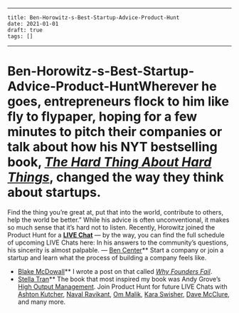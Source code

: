 
---
    title: Ben-Horowitz-s-Best-Startup-Advice-Product-Hunt
    date: 2021-01-01    
    draft: true
    tags: []
---
# Ben-Horowitz-s-Best-Startup-Advice-Product-HuntWherever he goes, entrepreneurs flock to him like fly to flypaper, hoping for a few minutes to pitch their companies or talk about how his NYT bestselling book, *[The Hard Thing About Hard Things](http://www.amazon.com/The-Hard-Thing-About-Things/dp/0062273205)*, changed the way they think about startups.
Find the thing you’re great at, put that into the world, contribute to others, help the world be better.”
While his advice is often unconventional, it makes so much sense that it’s hard not to listen.
Recently, Horowitz joined the Product Hunt for a **[LIVE Chat](http://www.producthunt.com/live/ben-horowitz)** — by the way, you can find the full schedule of upcoming LIVE Chats here:
In his answers to the community’s questions, his sincerity is almost palpable.
— [Ben Center](http://www.producthunt.com/live/ben-horowitz#comment-142103)**
Start a company or join a startup and learn what the process of building a company feels like.
- [Blake McDowall](http://www.producthunt.com/live/ben-horowitz#comment-142143)**
I wrote a post on that called *[Why Founders Fail](http://www.bhorowitz.com/why_founders_fail_the_product_ceo_paradox)*.
- [Stella Tran](http://www.producthunt.com/live/ben-horowitz#comment-142332http://www.producthunt.com/live/ben-horowitz#comment-142332)**
The book that most inspired my book was Andy Grove’s [High Output Management](https://www.producthunt.com/books/high-output-management-3).
Join Product Hunt for future LIVE Chats with [Ashton Kutcher](http://www.producthunt.com/live/ashton-kutcher), [Naval Ravikant](http://www.producthunt.com/live/naval-ravikant), [Om Malik](http://www.producthunt.com/live/om-malik), [Kara Swisher](http://www.producthunt.com/live/kara-swisher), [Dave McClure](http://www.producthunt.com/live/dave-mcclure), and many more.
